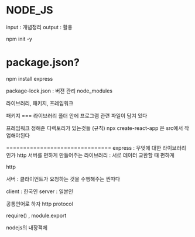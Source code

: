 # NODE_JS

input : 개념정리
output : 활용

npm init -y

package.json?
===============================
npm install express

package-lock.json : 버젼 관리
node_modules 

라이브러리, 패키지, 프레임워크

패키지 === 라이브러리
폴더 안에 프로그램 관련 파일이 담겨 있다

프레임워크
정해준 디렉토리가 있는것들 (규칙)
npx create-react-app 은 src에서 작업해야된다

===============================
express : 무엇에 대한 라이브러리인가
http 서버를 편하게 만들어주는 라이브러리 : 서로 데이터 교환할 때 편하게

http

서버 : 클라이언트가 요청하는 것을 수행해주는 찐따다

client : 한국인 server : 일본인

공통언어로 하자 http protocol

require() , module.export

nodejs의 내장객체